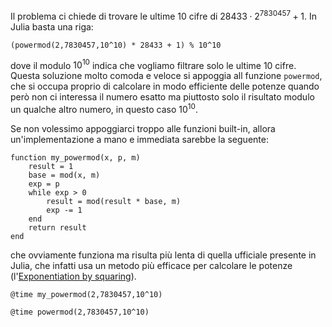 <!--This file was generated, do not modify it.-->
Il problema ci chiede di trovare le ultime 10 cifre di $28433 \cdot 2^{7830457} + 1$. In Julia basta una riga:

````julia:ex1
(powermod(2,7830457,10^10) * 28433 + 1) % 10^10
````

dove il modulo $10^{10}$ indica che vogliamo filtrare solo le ultime 10 cifre. Questa soluzione molto comoda e veloce si appoggia all funzione `powermod`, che si occupa proprio di calcolare in modo efficiente delle potenze quando però non ci interessa il numero esatto ma piuttosto solo il risultato modulo un qualche altro numero, in questo caso $10^{10}$.

Se non volessimo appoggiarci troppo alle funzioni built-in, allora un'implementazione a mano e immediata sarebbe la seguente:

````julia:ex2
function my_powermod(x, p, m)
    result = 1
    base = mod(x, m)
    exp = p
    while exp > 0
        result = mod(result * base, m)
        exp -= 1
    end
    return result
end
````

che ovviamente funziona ma risulta più lenta di quella ufficiale presente in Julia, che infatti usa un metodo più efficace per calcolare le potenze (l'[Exponentiation by squaring](https://simple.wikipedia.org/wiki/Exponentiation_by_squaring)).

````julia:ex3
@time my_powermod(2,7830457,10^10)
````

````julia:ex4
@time powermod(2,7830457,10^10)
````

